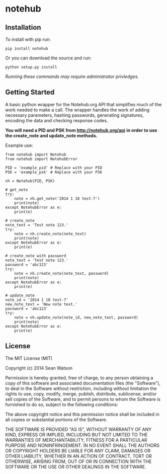 notehub
=======

Installation
------------

To install with pip run:

    pip install notehub

Or you can download the source and run:

    python setup.py install

*Running these commands may require administrator privledges.*

Getting Started
---------------

A basic python wrapper for the Notehub.org API that simplifies much of the work
needed to make a call. The wrapper handles the work of adding necessary
parameters, hashing passwords, generating signatures, encoding the data and
checking response codes.

**You will need a PID and PSK from http://notehub.org/api**
**in order to use the create\_note and update\_note methods.**

Example use:

    from notehub import Notehub
    from notehub import NotehubError

    PID = 'example_pid' # Replace with your PID
    PSK = 'example_psk' # Replace with your PSK

    nh = Notehub(PID, PSK)

    # get_note
    try:
        note = nh.get_note('2014 1 18 test-7')
        print(note)
    except NotehubError as e:
        print(e)

    # create_note
    note_text = 'Test note 123.'
    try:
        note = nh.create_note(note_text)
        print(note)
    except NotehubError as e:
        print(e)

    # create_note with password
    note_text = 'Test note 123.'
    password = 'abc123'
    try:
        note = nh.create_note(note_text, password)
        print(note)
    except NotehubError as e:
        print(e)

    # update_note
    note_id = '2014 1 18 test-7'
    new_note_text = 'New note text.'
    password = 'abc123'
    try:
        note = nh.update_note(note_id, new_note_text, password)
        print(note)
    except NotehubError as e:
        print(e)

License
-------

The MIT License (MIT)

Copyright (c) 2014 Sean Watson

Permission is hereby granted, free of charge, to any person obtaining a copy of
this software and associated documentation files (the "Software"), to deal in
the Software without restriction, including without limitation the rights to
use, copy, modify, merge, publish, distribute, sublicense, and/or sell copies of
the Software, and to permit persons to whom the Software is furnished to do so,
subject to the following conditions:

The above copyright notice and this permission notice shall be included in all
copies or substantial portions of the Software.

THE SOFTWARE IS PROVIDED "AS IS", WITHOUT WARRANTY OF ANY KIND, EXPRESS OR
IMPLIED, INCLUDING BUT NOT LIMITED TO THE WARRANTIES OF MERCHANTABILITY, FITNESS
FOR A PARTICULAR PURPOSE AND NONINFRINGEMENT. IN NO EVENT SHALL THE AUTHORS OR
COPYRIGHT HOLDERS BE LIABLE FOR ANY CLAIM, DAMAGES OR OTHER LIABILITY, WHETHER
IN AN ACTION OF CONTRACT, TORT OR OTHERWISE, ARISING FROM, OUT OF OR IN
CONNECTION WITH THE SOFTWARE OR THE USE OR OTHER DEALINGS IN THE SOFTWARE.
